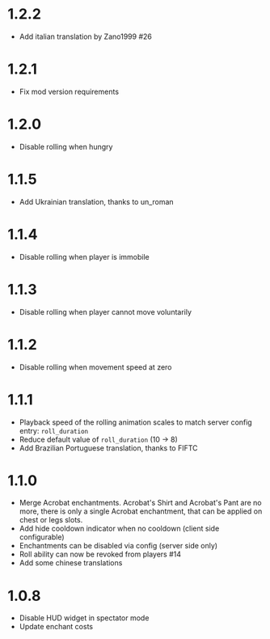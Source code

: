# 1.2.2

- Add italian translation by Zano1999 #26

# 1.2.1

- Fix mod version requirements

# 1.2.0

- Disable rolling when hungry

# 1.1.5

- Add Ukrainian translation, thanks to un_roman

# 1.1.4
- Disable rolling when player is immobile

# 1.1.3
- Disable rolling when player cannot move voluntarily

# 1.1.2
- Disable rolling when movement speed at zero

# 1.1.1
- Playback speed of the rolling animation scales to match server config entry: `roll_duration`
- Reduce default value of `roll_duration` (10 -> 8)
- Add Brazilian Portuguese translation, thanks to FIFTC

# 1.1.0
- Merge Acrobat enchantments. Acrobat's Shirt and Acrobat's Pant are no more, there is only a single Acrobat enchantment, that can be applied on chest or legs slots.
- Add hide cooldown indicator when no cooldown (client side configurable)
- Enchantments can be disabled via config (server side only)
- Roll ability can now be revoked from players #14
- Add some chinese translations

# 1.0.8
- Disable HUD widget in spectator mode
- Update enchant costs